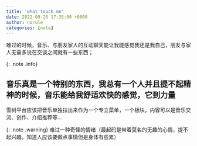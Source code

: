 ```yaml
---
title: 'what touch me'
date: 2022-09-26 17:35:00 +0800
author: narule
categories: [note]
---
```


难过的时候，音乐、与朋友家人的互动聊天能让我能感觉我还是我自己，朋友与家人无需多说在交谈之间就有一些东西；

{: .note .info}
## 音乐真是一个特别的东西，我总有一个人并且提不起精神的时候，音乐能给我舒适欢快的感觉，它到力量

雪树平台应该把音乐单独拉出来作为一个专立菜单，一个板块，内容可以是音乐交流、创作、介绍推荐等...


{: .note .warning}
难过一种奇怪的情绪（最起码是带着莫名的无趣的心情，提不起兴趣，知道人应该要做点事情但是身体有些累）
